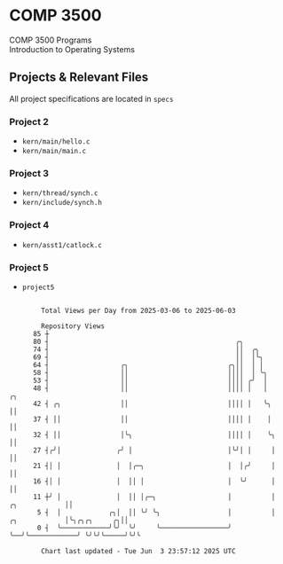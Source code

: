 # COMP 3500
COMP 3500 Programs  
Introduction to Operating Systems  
## Projects & Relevant Files
All project specifications are located in `specs`
### Project 2
- `kern/main/hello.c`
- `kern/main/main.c`
### Project 3
- `kern/thread/synch.c`
- `kern/include/synch.h`
### Project 4
- `kern/asst1/catlock.c`
### Project 5
- `project5`

```

        Total Views per Day from 2025-03-06 to 2025-06-03

        Repository Views
      85 ┼
      80 ┤                                               ╭╮
      74 ┤                                               ││  ╭╮
      69 ┤                                               ││  │╰╮
      64 ┤                  ╭╮                         ╭╮││  │ │
      58 ┤                  ││                         ││││  │ ╰╮
      53 ┤                  ││                         ││││ ╭╯  │
      48 ┤                  ││                         ││││ │   │                                ╭╮
      42 ┤ ╭╮               ││                         ││││ │   ╰╮                               ││
      37 ┤ ││               ││                         ││││ │    │                               ││
      32 ┤ ││               │╰╮                        ││││ │    ╰╮                              ││
      27 ┤╭╯│              ╭╯ │                        │╰╯│ │     │                              ││
      21 ┤│ │              │  │╭─╮                     │  │╭╯     │                              ││
      16 ┤│ │              │  ││ │                     │  ╰╯      │                              ││
      11 ┼╯ │              │  ││ │╭─╮                  │          │                ╭╮            ││
       5 ┤  │            ╭╮│  ││ ╰╯ ╰╮                 │          │  ╭╮            │╰╮╭╮╭╮     ╭╮││
       0 ┤  ╰────────────╯╰╯  ╰╯     ╰─────────────────╯          ╰──╯╰────────────╯ ╰╯╰╯╰─────╯╰╯╰

        Chart last updated - Tue Jun  3 23:57:12 2025 UTC
        
```
